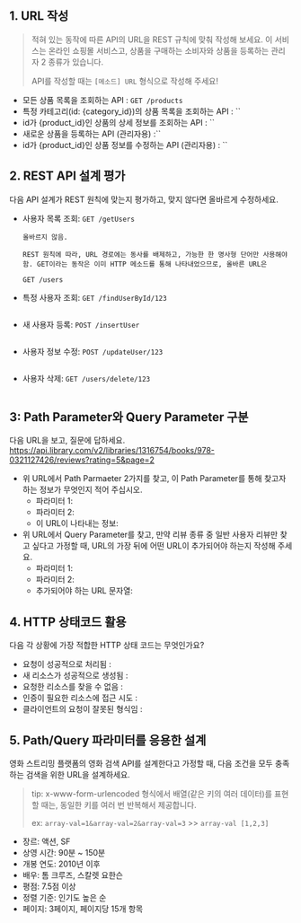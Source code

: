 ## 1. URL 작성
> 적혀 있는 동작에 따른 API의 URL을 REST 규칙에 맞춰 작성해 보세요. 이 서비스는 온라인 쇼핑몰 서비스고, 상품을 구매하는 소비자와 상품을 등록하는 관리자 2 종류가 있습니다.
>
> API를 작성할 때는 `[메소드] URL` 형식으로 작성해 주세요!

- 모든 상품 목록을 조회하는 API : `GET /products`
- 특정 카테고리(id: {category_id})의 상품 목록을 조회하는 API : ``
- id가 {product_id}인 상품의 상세 정보를 조회하는 API : ``
- 새로운 상품을 등록하는 API (관리자용) :``
- id가 {product_id}인 상품 정보를 수정하는 API (관리자용) : ``

## 2. REST API 설계 평가
다음 API 설계가 REST 원칙에 맞는지 평가하고, 맞지 않다면 올바르게 수정하세요.

- 사용자 목록 조회: `GET /getUsers`
    ```
    올바르지 않음.

    REST 원칙에 따라, URL 경로에는 동사를 배제하고, 가능한 한 명사형 단어만 사용해야 함. GET이라는 동작은 이미 HTTP 메소드를 통해 나타내었으므로, 올바른 URL은
    
    GET /users
    ```

- 특정 사용자 조회: `GET /findUserById/123`
    ```
    ```
- 새 사용자 등록: `POST /insertUser`
    ```
    ```
- 사용자 정보 수정: `POST /updateUser/123`
    ```
    ```
- 사용자 삭제: `GET /users/delete/123`
    ```
    ```

## 3: Path Parameter와 Query Parameter 구분
다음 URL을 보고, 질문에 답하세요.
https://api.library.com/v2/libraries/1316754/books/978-0321127426/reviews?rating=5&page=2

- 위 URL에서 Path Parmaeter 2가지를 찾고, 이 Path Parameter를 통해 찾고자 하는 정보가 무엇인지 적어 주십시오.
    - 파라미터 1:
    - 파라미터 2:
    - 이 URL이 나타내는 정보: 
- 위 URL에서 Query Parameter를 찾고, 만약 리뷰 종류 중 일반 사용자 리뷰만 찾고 싶다고 가정할 때, URL의 가장 뒤에 어떤 URL이 추가되어야 하는지 작성해 주세요.
    - 파라미터 1:
    - 파라미터 2:
    - 추가되어야 하는 URL 문자열:

## 4. HTTP 상태코드 활용
다음 각 상황에 가장 적합한 HTTP 상태 코드는 무엇인가요?

- 요청이 성공적으로 처리됨 : 
- 새 리소스가 성공적으로 생성됨 : 
- 요청한 리소스를 찾을 수 없음 : 
- 인증이 필요한 리소스에 접근 시도 : 
- 클라이언트의 요청이 잘못된 형식임 : 

## 5. Path/Query 파라미터를 응용한 설계
영화 스트리밍 플랫폼의 영화 검색 API를 설계한다고 가정할 때, 다음 조건을 모두 충족하는 검색을 위한 URL을 설계하세요.

> tip: x-www-form-urlencoded 형식에서 배열(같은 키의 여러 데이터)를 표현할 때는, 동일한 키를 여러 번 반복해서 제공합니다.
> 
> ex: `array-val=1&array-val=2&array-val=3` >> `array-val [1,2,3]`

- 장르: 액션, SF
- 상영 시간: 90분 ~ 150분
- 개봉 연도: 2010년 이후
- 배우: 톰 크루즈, 스칼렛 요한슨
- 평점: 7.5점 이상
- 정렬 기준: 인기도 높은 순
- 페이지: 3페이지, 페이지당 15개 항목
```
```
